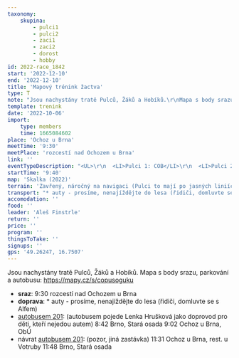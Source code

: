 ```yaml
---
taxonomy:
    skupina:
        - pulci1
        - pulci2
        - zaci1
        - zaci2
        - dorost
        - hobby
id: 2022-race_1842
start: '2022-12-10'
end: '2022-12-10'
title: 'Mapový trénink žactva'
type: T
note: "Jsou nachystány tratě Pulců, Žáků a Hobíků.\r\nMapa s body srazu, parkování a autobusu: https://mapy.cz/s/copusoguku"
template: trenink
date: '2022-10-06'
import:
    type: members
    time: 1665084602
place: 'Ochoz u Brna'
meetTime: '9:30'
meetPlace: 'rozcestí nad Ochozem u Brna'
link: ''
eventTypeDescription: "<UL>\r\n  <LI>Pulci 1: COB</LI>\r\n  <LI>Pulci 2: sudá lichá</LI>\r\n  <LI>Žáci 1: okruhy</LI>\r\n  <LI>Žáci 2: krátké postupy</LI>\r\n  <LI>Hobíci: krátké postupy</LI>\r\n</UL>"
startTime: '9:40'
map: 'Skalka (2022)'
terrain: 'Zavřený, náročný na navigaci (Pulci to mají po jasných liniích).'
transport: "* auty - prosíme, nenajíždějte do lesa (řidiči, domluvte se s Alfem)\r\n* [autobusem 201](https://idos.idnes.cz/vlakyautobusymhdvse/spojeni/draha/?p=Fyb5SSWpsOpfNdTbad2ENE6AFz6uSaftb:gwYMBxU27wfMknHFCQFhshJQGsxU5NaCD64TC.vTg-&from=2842&to=24550&depTime=8:42&arrTime=9:02): (autobusem pojede Lenka Hrušková jako doprovod pro děti, kteří nejedou autem)\r\n8:42 Brno, Stará osada\r\n9:02 Ochoz u Brna, ObÚ\r\n* návrat [autobusem 201](https://idos.idnes.cz/vlakyautobusymhdvse/spojeni/draha/?p=Fyb5SSWpsOpfNdTbad2ENE6AFz6uSaftb:gwYMBxU27izjgJEgl9nOPVW9U:TNinomWcwKZ6cYs-&from=24552&to=2842&depTime=11:31&arrTime=11:48): (pozor, jiná zastávka)\r\n11:31 Ochoz u Brna, rest. u Votruby\r\n11:48 Brno, Stará osada"
accomodation: ''
food: ''
leader: 'Aleš Finstrle'
return: ''
price: ''
program: ''
thingsToTake: ''
signups: ''
gps: '49.26247, 16.7507'
---
```


Jsou nachystány tratě Pulců, Žáků a Hobíků.
Mapa s body srazu, parkování a autobusu: https://mapy.cz/s/copusoguku
* **sraz**: 9:30 rozcestí nad Ochozem u Brna
* **doprava**: * auty - prosíme, nenajíždějte do lesa (řidiči, domluvte se s Alfem)
* [autobusem 201](https://idos.idnes.cz/vlakyautobusymhdvse/spojeni/draha/?p=Fyb5SSWpsOpfNdTbad2ENE6AFz6uSaftb:gwYMBxU27wfMknHFCQFhshJQGsxU5NaCD64TC.vTg-&from=2842&to=24550&depTime=8:42&arrTime=9:02): (autobusem pojede Lenka Hrušková jako doprovod pro děti, kteří nejedou autem)
8:42 Brno, Stará osada
9:02 Ochoz u Brna, ObÚ
* návrat [autobusem 201](https://idos.idnes.cz/vlakyautobusymhdvse/spojeni/draha/?p=Fyb5SSWpsOpfNdTbad2ENE6AFz6uSaftb:gwYMBxU27izjgJEgl9nOPVW9U:TNinomWcwKZ6cYs-&from=24552&to=2842&depTime=11:31&arrTime=11:48): (pozor, jiná zastávka)
11:31 Ochoz u Brna, rest. u Votruby
11:48 Brno, Stará osada
